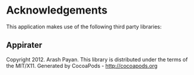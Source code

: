 # Acknowledgements
This application makes use of the following third party libraries:

## Appirater

Copyright 2012. Arash Payan. This library is distributed under the terms of the MIT/X11.
Generated by CocoaPods - http://cocoapods.org
